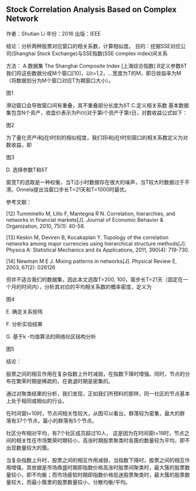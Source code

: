## Stock Correlation Analysis Based on Complex Network
作者：Shutian Li
年份：2016
出版：IEEE

结论：分析两种股票对应窗口的相关系数，计算相似度。
目的：挖掘SSE对应公司(Shanghai Stock Exchange)与SSE指数(SSE complex index)间关系

方法：
A.数据集
The Shanghai Composite Index [上海综合指数]
B定义参数δT 
我们将这些数据分成M个窗口[10]，以t=1,2，…宽度为T的M，即日收益率为M（将数据划分为M个窗口对应T为期窗口大小）。

图1

滑动窗口会导致窗口间有重叠，其不重叠部分长度为δT
C.定义相关系数
基本数据集包含N个资产，收盘价表示为Pi(τ)对于第i个资产于第τ日，对数收益公式如下：

图2

为了量化资产i和j在t时刻的相似程度，我们将i和j在t时刻窗口的相关系数定义为对数收益，即

图3

D. 选择参数T和δT 

窗宽T的选取是一种权衡，当T过小时数据存在很大的噪声，当T较大时数据过于平滑。Onnela提出当窗口步长T=21天和T=1000时最优。 

 

参考文献：

[12] Tumminello M, Lillo F, Mantegna R N. Correlation, hierarchies, and networks in financial markets[J]. Journal of Economic Behavior & Organization, 2010, 75(1): 40-58. 

[13] Keskin M, Deviren B, Kocakaplan Y. Topology of the correlation networks among major currencies using hierarchical structure methods[J]. Physica A: Statistical Mechanics and its Applications, 2011, 390(4): 719-730. 

[14] Newman M E J. Mixing patterns in networks[J]. Physical Review E, 2003, 67(2): 026126

 

但并不适合我们的数据集，因此本文选取T=200, 100，窗步长T=21天（固定在一个月的时间内），分析其对应的平均相关系数的概率密度，定义为

图4

E. 确定关系矩阵 

F. 分析实验结果 

G. 基于k -均值算法的网络社区结构分析 

图5

结论：

股票之间的相互作用在复杂指数上升时减弱，在指数下降时增强。同时，节点的分布在繁荣时期是稀疏的，在衰退时期是密集的。

 

通过对聚类结果的分析，我们发现，正如我们所预料的那样，同一社区的节点基本上处于相同或相似的行业。

 

在时间窗t=10时，节点间相关性较大，从图可以看出，群落较为密集，最大的群落有37个节点，最小的群落有5个节点。

 

社区分布相对平均，有7个社区成员超过10人， 这是因为在时间窗t=19时，节点之间的相关性在市场繁荣时期较小，高涨时期股票聚类时各簇的数量较为平均，即不出现数量较大的簇。

 

当复杂指数上升时，股票之间的相互作用减弱，当指数下降时，股票之间的相互作用增强，其依据是市场鼎盛时期即指数价格高涨时股票间聚类时，最大簇的股票数量较小，即不均衡；而市场疲软时期即指数价格低迷股票聚类时，最大簇的股票数量较大，而最小簇里的股票数量较小，分散均衡/平均。